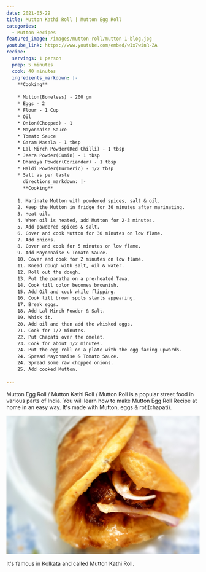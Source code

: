 ```yaml
---
date: 2021-05-29
title: Mutton Kathi Roll | Mutton Egg Roll
categories:
  - Mutton Recipes
featured_image: /images/mutton-roll/mutton-1-blog.jpg
youtube_link: https://www.youtube.com/embed/wIx7winR-ZA    
recipe:
  servings: 1 person
  prep: 5 minutes
  cook: 40 minutes
  ingredients_markdown: |-
    **Cooking**

    * Mutton(Boneless) - 200 gm
    * Eggs - 2
    * Flour - 1 Cup
    * Oil
    * Onion(Chopped) - 1
    * Mayonnaise Sauce
    * Tomato Sauce
    * Garam Masala - 1 tbsp
    * Lal Mirch Powder(Red Chilli) - 1 tbsp
    * Jeera Powder(Cumin) - 1 tbsp
    * Dhaniya Powder(Coriander) - 1 tbsp
    * Haldi Powder(Turmeric) - 1/2 tbsp
    * Salt as per taste
      directions_markdown: |-
      **Cooking**

    1. Marinate Mutton with powdered spices, salt & oil.
    2. Keep the Mutton in fridge for 30 minutes after marinating.
    3. Heat oil.
    4. When oil is heated, add Mutton for 2-3 minutes.
    5. Add powdered spices & salt.
    6. Cover and cook Mutton for 30 minutes on low flame.
    7. Add onions.
    8. Cover and cook for 5 minutes on low flame.
    9. Add Mayonnaise & Tomato Sauce.
    10. Cover and cook for 2 minutes on low flame.
    11. Knead dough with salt, oil & water.
    12. Roll out the dough.
    13. Put the paratha on a pre-heated Tawa.
    14. Cook till color becomes brownish.
    15. Add Oil and cook while flipping.
    16. Cook till brown spots starts appearing.
    17. Break eggs.
    18. Add Lal Mirch Powder & Salt.
    19. Whisk it.
    20. Add oil and then add the whisked eggs.
    21. Cook for 1/2 minutes.
    22. Put Chapati over the omelet.
    23. Cook for about 1/2 minutes.
    24. Put the egg roll on a plate with the egg facing upwards.
    24. Spread Mayonnaise & Tomato Sauce.
    24. Spread some raw chopped onions.
    25. Add cooked Mutton.

---
```

Mutton Egg Roll / Mutton Kathi Roll / Mutton Roll is a popular street food in various parts of India. 
You will learn how to make Mutton Egg Roll Recipe at home in an easy way. 
It's made with Mutton, eggs & roti(chapati).

![Mutton Kathi Roll](/images/mutton-roll/mutton-2-blog.jpg)

It's famous in Kolkata and called Mutton Kathi Roll. 
